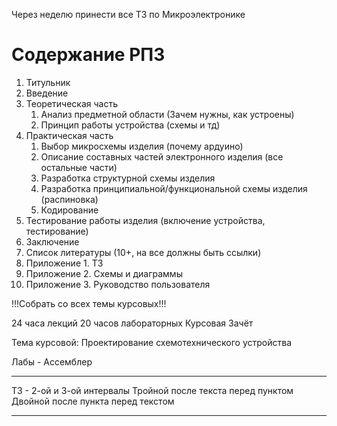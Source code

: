 Через неделю принести все ТЗ по Микроэлектронике

# Содержание РПЗ
1. Титульник
2. Введение
3. Теоретическая часть
	1. Анализ предметной области (Зачем нужны, как устроены)
	2. Принцип работы устройства (схемы и тд)
4. Практическая часть
	1. Выбор микросхемы изделия (почему ардуино)
	2. Описание составных частей электронного изделия (все остальные части)
	3. Разработка структурной схемы изделия
	4. Разработка принципиальной/функциональной схемы изделия (распиновка)
	5. Кодирование
5. Тестирование работы изделия (включение устройства, тестирование)
6. Заключение
7. Список литературы (10+, на все должны быть ссылки)
8. Приложение 1. ТЗ
9. Приложение 2. Схемы и диаграммы
10. Приложение 3. Руководство пользователя

!!!Собрать со всех темы курсовых!!!

24 часа лекций
20 часов лабораторных
Курсовая
Зачёт

Тема курсовой: Проектирование схемотехнического устройства

Лабы - Ассемблер

___
ТЗ - 2-ой и 3-ой интервалы
Тройной после текста перед пунктом
Двойной после пункта перед текстом
___
